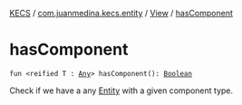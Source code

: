 [KECS](../../index.md) / [com.juanmedina.kecs.entity](../index.md) / [View](index.md) / [hasComponent](./has-component.md)

# hasComponent

`fun <reified T : `[`Any`](https://kotlinlang.org/api/latest/jvm/stdlib/kotlin/-any/index.html)`> hasComponent(): `[`Boolean`](https://kotlinlang.org/api/latest/jvm/stdlib/kotlin/-boolean/index.html)

Check if we have a any [Entity](../-entity/index.md) with a given component type.

